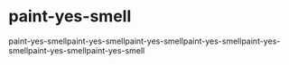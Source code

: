 # paint-yes-smell
paint-yes-smellpaint-yes-smellpaint-yes-smellpaint-yes-smellpaint-yes-smellpaint-yes-smellpaint-yes-smell
